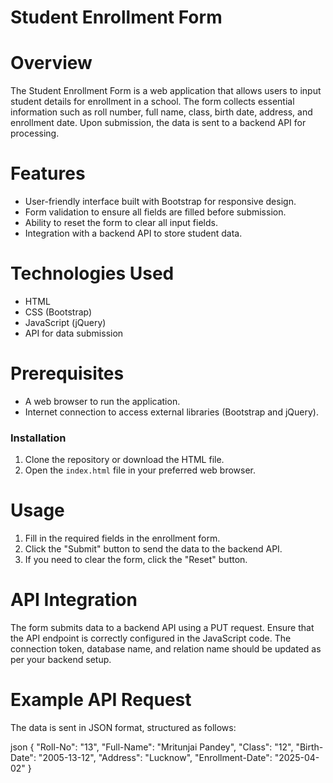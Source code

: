 # Student Enrollment Form

# Overview

The Student Enrollment Form is a web application that allows users to input student details for enrollment in a school. The form collects essential information such as roll number, full name, class, birth date, address, and enrollment date. Upon submission, the data is sent to a backend API for processing.

# Features

- User-friendly interface built with Bootstrap for responsive design.
- Form validation to ensure all fields are filled before submission.
- Ability to reset the form to clear all input fields.
- Integration with a backend API to store student data.

# Technologies Used

- HTML
- CSS (Bootstrap)
- JavaScript (jQuery)
- API for data submission


# Prerequisites

- A web browser to run the application.
- Internet connection to access external libraries (Bootstrap and jQuery).

### Installation

1. Clone the repository or download the HTML file.
2. Open the `index.html` file in your preferred web browser.

# Usage

1. Fill in the required fields in the enrollment form.
2. Click the "Submit" button to send the data to the backend API.
3. If you need to clear the form, click the "Reset" button.

# API Integration

The form submits data to a backend API using a PUT request. Ensure that the API endpoint is correctly configured in the JavaScript code. The connection token, database name, and relation name should be updated as per your backend setup.

# Example API Request

The data is sent in JSON format, structured as follows:

json
{
    "Roll-No": "13",
    "Full-Name": "Mritunjai Pandey",
    "Class": "12",
    "Birth-Date": "2005-13-12",
    "Address": "Lucknow",
    "Enrollment-Date": "2025-04-02"
}
